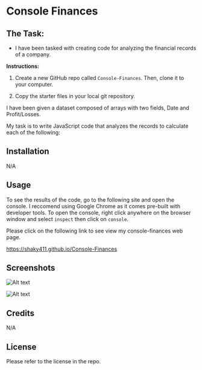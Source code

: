 # Console Finances

## The Task:

* I have been tasked with creating code for analyzing the financial records of a company.

**Instructions:**

1. Create a new GitHub repo called `Console-Finances`. Then, clone it to your computer.

2. Copy the starter files in your local git repository.
   
I have been given a dataset composed of arrays with two fields, Date and Profit/Losses.

My task is to write JavaScript code that analyzes the records to calculate each of the following:

## Installation

N/A

## Usage

To see the results of the code, go to the following site and open the console. I reccomend using Google Chrome as it comes pre-built with developer tools. To open the console, right click anywhere on the browser window and select `inspect` then click on `console`.

Please click on the following link to see view my console-finances web page.

https://shaky411.github.io/Console-Finances


## Screenshots

![Alt text](Images/CF_SC01.png)

![Alt text](Images/CF_SC02.png)

## Credits

N/A

## License

Please refer to the license in the repo.
